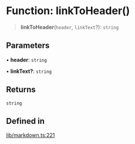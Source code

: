 # Function: linkToHeader()

> **linkToHeader**(`header`, `linkText`?): `string`

## Parameters

• **header**: `string`

• **linkText?**: `string`

## Returns

`string`

## Defined in

[lib/markdown.ts:221](https://github.com/AgentEnder/markdown-factory/blob/2edbf76b627cbe956c348c7a77ef5e7f1870acac/packages/markdown-factory/src/lib/markdown.ts#L221)
